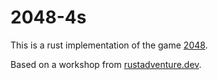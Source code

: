 # 2048-4s

This is a rust implementation of the game [2048](https://play2048.co/).

Based on a workshop from [rustadventure.dev](https://www.rustadventure.dev/).
